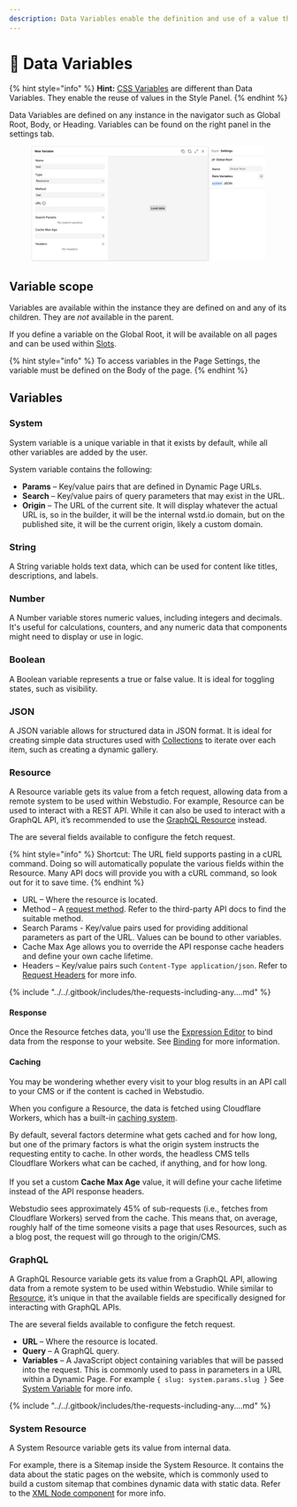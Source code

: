 ```yaml
---
description: Data Variables enable the definition and use of a value throughout the page.
---
```


# 🔡 Data Variables

{% hint style="info" %}
**Hint:** [CSS Variables](css-variables.md) are different than Data Variables. They enable the reuse of values in the Style Panel.
{% endhint %}

Data Variables are defined on any instance in the navigator such as Global Root, Body, or Heading. Variables can be found on the right panel in the settings tab.

<figure><img src="../../.gitbook/assets/Screenshot 2025-09-08 at 20.28.15.png" alt="Variables in the builder"><figcaption></figcaption></figure>

## Variable scope

Variables are available within the instance they are defined on and any of its children. They are _not_ available in the parent.

If you define a variable on the Global Root, it will be available on all pages and can be used within [Slots](../core-components/slot.md).

{% hint style="info" %}
To access variables in the Page Settings, the variable must be defined on the Body of the page.
{% endhint %}

## Variables

### System

System variable is a unique variable in that it exists by default, while all other variables are added by the user.

System variable contains the following:

* **Params** – Key/value pairs that are defined in Dynamic Page URLs.
* **Search** – Key/value pairs of query parameters that may exist in the URL.
* **Origin** – The URL of the current site. It will display whatever the actual URL is, so in the builder, it will be the internal wstd.io domain, but on the published site, it will be the current origin, likely a custom domain.

### String

A String variable holds text data, which can be used for content like titles, descriptions, and labels.

### Number

A Number variable stores numeric values, including integers and decimals. It's useful for calculations, counters, and any numeric data that components might need to display or use in logic.

### Boolean

A Boolean variable represents a true or false value. It is ideal for toggling states, such as visibility.

### JSON

A JSON variable allows for structured data in JSON format. It is ideal for creating simple data structures used with [Collections](broken-reference) to iterate over each item, such as creating a dynamic gallery.

### Resource

A Resource variable gets its value from a fetch request, allowing data from a remote system to be used within Webstudio. For example, Resource can be used to interact with a REST API. While it can also be used to interact with a GraphQL API, it’s recommended to use the [GraphQL Resource](variables.md#graphql) instead.

The are several fields available to configure the fetch request.

{% hint style="info" %}
Shortcut: The URL field supports pasting in a cURL command. Doing so will automatically populate the various fields within the Resource. Many API docs will provide you with a cURL command, so look out for it to save time.
{% endhint %}

* URL – Where the resource is located.
* Method – A [request method](https://developer.mozilla.org/en-US/docs/Web/HTTP/Methods). Refer to the third-party API docs to find the suitable method.
* Search Params - Key/value pairs used for providing additional parameters as part of the URL. Values can be bound to other variables.
* Cache Max Age  allows you to override the API response cache headers and define your own cache lifetime.
* Headers – Key/value pairs such `Content-Type application/json`. Refer to [Request Headers](https://developer.mozilla.org/en-US/docs/Glossary/Request_header) for more info.

{% include "../../.gitbook/includes/the-requests-including-any....md" %}

#### Response

Once the Resource fetches data, you'll use the [Expression Editor](expression-editor.md) to bind data from the response to your website. See [Binding](expression-editor.md#binding) for more information.

#### Caching

You may be wondering whether every visit to your blog results in an API call to your CMS or if the content is cached in Webstudio.

When you configure a Resource, the data is fetched using Cloudflare Workers, which has a built-in [caching system](https://developers.cloudflare.com/workers/reference/how-the-cache-works/).

By default, several factors determine what gets cached and for how long, but one of the primary factors is what the origin system instructs the requesting entity to cache. In other words, the headless CMS tells Cloudflare Workers what can be cached, if anything, and for how long.\
\
If you set a custom **Cache Max Age** value, it will define your cache lifetime instead of the API response headers.

Webstudio sees approximately 45% of sub-requests (i.e., fetches from Cloudflare Workers) served from the cache. This means that, on average, roughly half of the time someone visits a page that uses Resources, such as a blog post, the request will go through to the origin/CMS.



### GraphQL

A GraphQL Resource variable gets its value from a GraphQL API, allowing data from a remote system to be used within Webstudio. While similar to [Resource](variables.md#resource), it’s unique in that the available fields are specifically designed for interacting with GraphQL APIs.

The are several fields available to configure the fetch request.

* **URL** – Where the resource is located.
* **Query** – A GraphQL query.
* **Variables** – A JavaScript object containing variables that will be passed into the request. This is commonly used to pass in parameters in a URL within a Dynamic Page. For example `{ slug: system.params.slug }` See [System Variable](variables.md#system) for more info.

{% include "../../.gitbook/includes/the-requests-including-any....md" %}

### System Resource

A System Resource variable gets its value from internal data.

For example, there is a Sitemap inside the System Resource. It contains the data about the static pages on the website, which is commonly used to build a custom sitemap that combines dynamic data with static data. Refer to the [XML Node component](../core-components/xml-node.md#including-the-static-sitemap) for more info.
